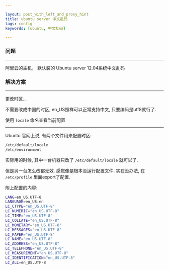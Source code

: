 ```yaml
---

layout: post_with_left_and_proxy_hint
title: ubuntu server 中文乱码
tags: config
keywords: [ubuntu, 中文乱码]

---
```


### 问题

---

阿里云的主机， 默认装的 Ubuntu server 12.04系统中文乱码


### 解决方案

---

更改时区...

不需要改成中国的时区, en_US照样可以正常支持中文, 只要编码是utf8就行了.    


使用 `locale` 命名查看当前配置

---
Ubuntu 官网上说, 有两个文件用来配置时区:    

```sh
/etc/default/locale
/etc/environment
```

实际用的时候, 其中一台机器只改了 `/etc/default/locale` 就可以了.    

但是另一台怎么改都无效. 感觉像是根本没运行配置文件. 实在没办法, 在 `/etc/profile` 里面export了配置. 

附上配置的内容:   

```sh
LANG=en_US.UTF-8
LANGUAGE=en_US:en
LC_CTYPE="en_US.UTF-8"
LC_NUMERIC="en_US.UTF-8"
LC_TIME="en_US.UTF-8"
LC_COLLATE="en_US.UTF-8"
LC_MONETARY="en_US.UTF-8"
LC_MESSAGES="en_US.UTF-8"
LC_PAPER="en_US.UTF-8"
LC_NAME="en_US.UTF-8"
LC_ADDRESS="en_US.UTF-8"
LC_TELEPHONE="en_US.UTF-8"
LC_MEASUREMENT="en_US.UTF-8"
LC_IDENTIFICATION="en_US.UTF-8"
LC_ALL=en_US.UTF-8

```

